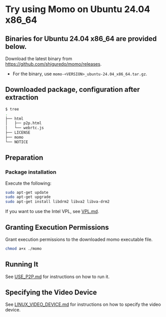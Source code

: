 # Try using Momo on Ubuntu 24.04 x86_64

## Binaries for Ubuntu 24.04 x86_64 are provided below.

Download the latest binary from <https://github.com/shiguredo/momo/releases>.

- For the binary, use `momo-<VERSION>_ubuntu-24.04_x86_64.tar.gz`.

## Downloaded package, configuration after extraction

```bash
$ tree
.
├── html
│   ├── p2p.html
│   └── webrtc.js
├── LICENSE
├── momo
└── NOTICE
```

## Preparation

### Package installation

Execute the following:

```bash
sudo apt-get update
sudo apt-get upgrade
sudo apt-get install libdrm2 libva2 libva-drm2
```

If you want to use the Intel VPL, see [VPL.md](VPL.md).

## Granting Execution Permissions

Grant execution permissions to the downloaded momo executable file.

```bash
chmod a+x ./momo
```

## Running It

See [USE_P2P.md](USE_P2P.md) for instructions on how to run it.

## Specifying the Video Device

See [LINUX_VIDEO_DEVICE.md](LINUX_VIDEO_DEVICE.md) for instructions on how to specify the video device.